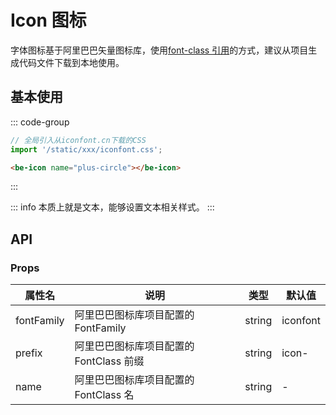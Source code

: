 # Icon 图标

字体图标基于阿里巴巴矢量图标库，使用[font-class 引用](https://www.iconfont.cn/help/detail?spm=a313x.help_detail.i1.d8d11a391.13be3a817pVR7H&helptype=code)的方式，建议从项目生成代码文件下载到本地使用。

## 基本使用

::: code-group

```ts [main.ts]
// 全局引入从iconfont.cn下载的CSS
import '/static/xxx/iconfont.css';
```

```html [template]
<be-icon name="plus-circle"></be-icon>
```

:::

<ExampleIframe url="/pages/icon/basic" height="70px"></ExampleIframe>

::: info
本质上就是文本，能够设置文本相关样式。
:::

## API

### Props

| 属性名     | 说明                                    | 类型   | 默认值   |
| ---------- | --------------------------------------- | ------ | -------- |
| fontFamily | 阿里巴巴图标库项目配置的 FontFamily     | string | iconfont |
| prefix     | 阿里巴巴图标库项目配置的 FontClass 前缀 | string | icon-    |
| name       | 阿里巴巴图标库项目配置的 FontClass 名   | string | -        |

<script setup lang="ts">
import ExampleIframe from "../src/ExampleIframe.vue";
</script>
